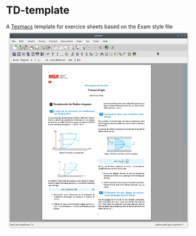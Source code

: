 # TD-template

A [Texmacs](https://www.texmacs.org/) template for exercice sheets based on the Exam style file
![](Screenshot_20210420_100926.png)
